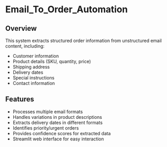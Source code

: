 # Email_To_Order_Automation

## Overview
This system extracts structured order information from unstructured email content, including:
- Customer information
- Product details (SKU, quantity, price)
- Shipping address
- Delivery dates
- Special instructions
- Contact information

## Features
- Processes multiple email formats
- Handles variations in product descriptions
- Extracts delivery dates in different formats
- Identifies priority/urgent orders
- Provides confidence scores for extracted data
- Streamlit web interface for easy interaction
